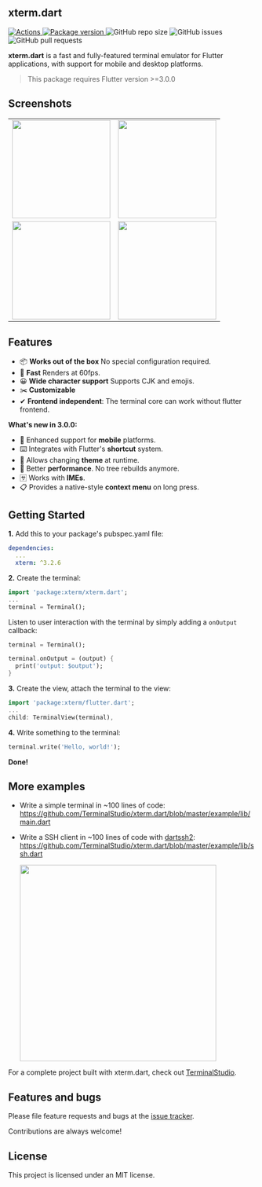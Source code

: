 
## xterm.dart

<p>
    <a href="https://github.com/TerminalStudio/xterm.dart/actions/workflows/ci.yml">
      <img alt="Actions" src="https://github.com/TerminalStudio/xterm.dart/actions/workflows/ci.yml/badge.svg">
    </a>
    <a href="https://pub.dev/packages/xterm">
      <img alt="Package version" src="https://img.shields.io/pub/v/xterm?color=blue&include_prereleases">
    </a>
    <img alt="GitHub repo size" src="https://img.shields.io/github/repo-size/TerminalStudio/xterm.dart">
    <img alt="GitHub issues" src="https://img.shields.io/github/issues-raw/TerminalStudio/xterm.dart">
    <img alt="GitHub pull requests" src="https://img.shields.io/github/issues-pr/TerminalStudio/xterm.dart">
</p>


**xterm.dart** is a fast and fully-featured terminal emulator for Flutter applications, with support for mobile and desktop platforms.

> This package requires Flutter version >=3.0.0

## Screenshots

<table>
  <tr>
    <td>
		<img width="200px" src="https://raw.githubusercontent.com/TerminalStudio/xterm.dart/master/media/demo-shell.png">
    </td>
    <td>
       <img width="200px" src="https://raw.githubusercontent.com/TerminalStudio/xterm.dart/master/media/demo-vim.png">
    </td>
  <tr>
  </tr>
    <td>
       <img width="200px" src="https://raw.githubusercontent.com/TerminalStudio/xterm.dart/master/media/demo-htop.png">
    </td>
    <td>
       <img width="200px" src="https://raw.githubusercontent.com/TerminalStudio/xterm.dart/master/media/demo-dialog.png">
    </td>
  </tr>
</table>

## Features

- 📦 **Works out of the box** No special configuration required.
- 🚀 **Fast** Renders at 60fps.
- 😀 **Wide character support** Supports CJK and emojis.
- ✂️ **Customizable** 
- ✔ **Frontend independent**: The terminal core can work without flutter frontend.

**What's new in 3.0.0:**

- 📱 Enhanced support for **mobile** platforms.
- ⌨️ Integrates with Flutter's **shortcut** system.
- 🎨 Allows changing **theme** at runtime.
- 💪 Better **performance**. No tree rebuilds anymore.
- 🈂️ Works with **IMEs**.
- 📋 Provides a native-style **context menu** on long press.

## Getting Started

**1.** Add this to your package's pubspec.yaml file:

```yml
dependencies:
  ...
  xterm: ^3.2.6
```

**2.** Create the terminal:

```dart
import 'package:xterm/xterm.dart';
...
terminal = Terminal();
```

Listen to user interaction with the terminal by simply adding a `onOutput` callback:

```dart
terminal = Terminal();

terminal.onOutput = (output) {
  print('output: $output');
}
```

**3.** Create the view, attach the terminal to the view:

```dart
import 'package:xterm/flutter.dart';
...
child: TerminalView(terminal),
```

**4.** Write something to the terminal:

```dart
terminal.write('Hello, world!');
```

**Done!**

## More examples

- Write a simple terminal in ~100 lines of code:
  https://github.com/TerminalStudio/xterm.dart/blob/master/example/lib/main.dart

- Write a SSH client in ~100 lines of code with [dartssh2]:
  https://github.com/TerminalStudio/xterm.dart/blob/master/example/lib/ssh.dart
  
  <img width="400px" src="https://raw.githubusercontent.com/TerminalStudio/xterm.dart/master/media/example-ssh.png">

For a complete project built with xterm.dart, check out [TerminalStudio].

## Features and bugs

Please file feature requests and bugs at the [issue tracker](https://github.com/TerminalStudio/xterm.dart/issues).

Contributions are always welcome!

## License

This project is licensed under an MIT license.

[dartssh2]: https://pub.dev/packages/dartssh2
[TerminalStudio]: https://github.com/TerminalStudio/studio